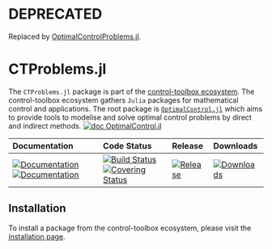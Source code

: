 # DEPRECATED

Replaced by [OptimalControlProblems.jl](https://github.com/control-toolbox/OptimalControlProblems.jl).

# CTProblems.jl

[ci-img]: https://github.com/control-toolbox/CTProblems.jl/actions/workflows/CI.yml/badge.svg?branch=main
[ci-url]: https://github.com/control-toolbox/CTProblems.jl/actions/workflows/CI.yml?query=branch%3Amain

[co-img]: https://codecov.io/gh/control-toolbox/CTProblems.jl/branch/main/graph/badge.svg?token=YM5YQQUSO3
[co-url]: https://codecov.io/gh/control-toolbox/CTProblems.jl

[doc-dev-img]: https://img.shields.io/badge/docs-dev-blue.svg
[doc-dev-url]: https://control-toolbox.org/CTProblems.jl/dev/

[doc-stable-img]: https://img.shields.io/badge/docs-stable-blue.svg
[doc-stable-url]: https://control-toolbox.org/CTProblems.jl/stable/

[down-img]: https://shields.io/endpoint?url=https://pkgs.genieframework.com/api/v1/badge/CTProblems
[down-url]: https://pkgs.genieframework.com?packages=CTProblems

[release-img]: https://img.shields.io/github/v/release/control-toolbox/CTProblems.jl.svg?style=round-square
[release-url]: https://github.com/control-toolbox/CTProblems.jl/releases

The `CTProblems.jl` package is part of the [control-toolbox ecosystem](https://github.com/control-toolbox).
The control-toolbox ecosystem gathers `Julia` packages for mathematical control and applications. The root package is [`OptimalControl.jl`](https://github.com/control-toolbox/OptimalControl.jl) which aims to provide tools to modelise and solve optimal control problems by direct and indirect methods. [![doc OptimalControl.jl](https://img.shields.io/badge/doc-OptimalControl.jl-blue)](http://control-toolbox.org/OptimalControl.jl)

| **Documentation**  | **Code Status**  | **Release**  | **Downloads** |
|:-------------------|:-----------------|:-------------|:--------------|
| [![Documentation][doc-stable-img]][doc-stable-url] [![Documentation][doc-dev-img]][doc-dev-url] | [![Build Status][ci-img]][ci-url] [![Covering Status][co-img]][co-url] | [![Release][release-img]][release-url] | [![Downloads][down-img]][down-url] |

## Installation

To install a package from the control-toolbox ecosystem, please visit the [installation page](https://github.com/control-toolbox#installation).
